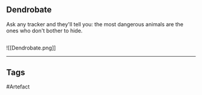 ## Dendrobate
Ask any tracker and they'll tell you:
the most dangerous animals
are the ones who don't bother to hide.
## 
![[Dendrobate.png]]

---
## Tags
#Artefact